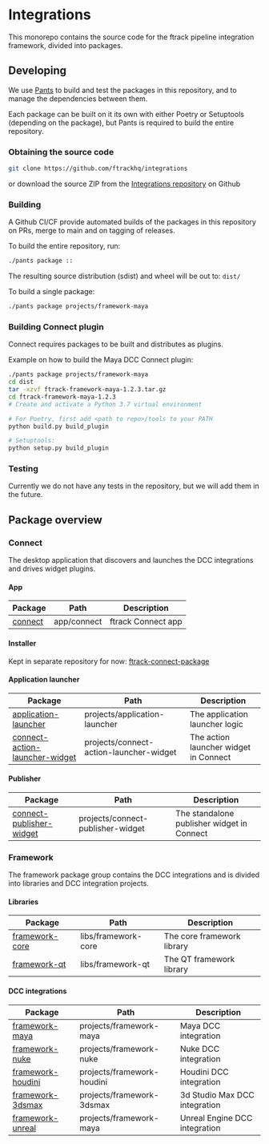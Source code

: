 # Integrations

This monorepo contains the source code for the ftrack pipeline integration framework, divided into packages.

## Developing

We use [Pants](https://www.pantsbuild.org/) to build and test the packages in this repository, and to manage the dependencies between them.

Each package can be built on it its own with either Poetry or Setuptools (depending on the package), but Pants is required to build the entire repository.

### Obtaining the source code

```bash
git clone https://github.com/ftrackhq/integrations
```

or download the source ZIP from the [Integrations repository](https://github.com/ftrackhq/integrations) on Github


### Building

A Github CI/CF provide automated builds of the packages in this repository on PRs, merge to main and on tagging of releases.

To build the entire repository, run:

```bash
./pants package ::
```

The resulting source distribution (sdist) and wheel will be out to: `dist/`


To build a single package:

```bash
./pants package projects/framework-maya
```

### Building Connect plugin

Connect requires packages to be built and distributes as plugins. 

Example on how to build the Maya DCC Connect plugin:

```bash
./pants package projects/framework-maya
cd dist
tar -xzvf ftrack-framework-maya-1.2.3.tar.gz
cd ftrack-framework-maya-1.2.3
# Create and activate a Python 3.7 virtual environment

# For Poetry, first add <path to repo>/tools to your PATH
python build.py build_plugin

# Setuptools:
python setup.py build_plugin
```

### Testing

Currently we do not have any tests in the repository, but we will add them in the future.


## Package overview

### Connect

The desktop application that discovers and launches the DCC integrations and drives widget plugins.

#### App

| Package                | Path            | Description        |
|------------------------|-----------------|--------------------|
| [connect](app/connect) | app/connect     | ftrack Connect app |

#### Installer

Kept in separate repository for now: [ftrack-connect-package](https://github.com/ftrackhq/ftrack-connect-package)


#### Application launcher

| Package                                                                   | Path                                    | Description                                |
|---------------------------------------------------------------------------|-----------------------------------------|--------------------------------------------|
| [application-launcher](projects/application-launcher)                     | projects/application-launcher           | The application launcher logic             |
| [connect-action-launcher-widget](projects/connect-action-launcher-widget) | projects/connect-action-launcher-widget | The action launcher widget in Connect      |

#### Publisher

| Package                                                                   | Path                                    | Description                                |
|---------------------------------------------------------------------------|-----------------------------------------|--------------------------------------------|
| [connect-publisher-widget](projects/connect-publisher-widget)             | projects/connect-publisher-widget       | The standalone publisher widget in Connect |


### Framework

The framework package group contains the DCC integrations and is divided into libraries and DCC integration projects.

#### Libraries

| Package                               | Path                  | Description                |
|---------------------------------------|-----------------------|----------------------------|
| [framework-core](libs/framework-core) | libs/framework-core   | The core framework library |
| [framework-qt](libs/framework-qt)     | libs/framework-qt     | The QT framework library   |


#### DCC integrations

| Package                                         | Path                       | Description                   |
|-------------------------------------------------|----------------------------|-------------------------------|
| [framework-maya](projects/framework-maya)       | projects/framework-maya    | Maya DCC integration          |
| [framework-nuke](projects/framework-nuke)       | projects/framework-nuke    | Nuke DCC integration          |
| [framework-houdini](projects/framework-houdini) | projects/framework-houdini | Houdini DCC integration       |
| [framework-3dsmax](projects/framework-3dsmax)   | projects/framework-3dsmax  | 3d Studio Max DCC integration |
| [framework-unreal](projects/framework-unreal)   | projects/framework-maya    | Unreal Engine DCC integration |

